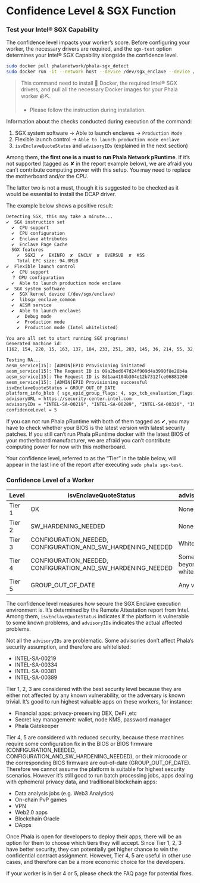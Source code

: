 # Confidence Level & SGX Function

### Test your Intel® SGX Capability

The confidence level impacts your worker’s score. Before configuring your worker, the necessary drivers are required, and the `sgx-test` option determines your Intel® SGX Capability alongside the confidence level.

```bash
sudo docker pull phalanetwork/phala-sgx_detect
sudo docker run -it --network host --device /dev/sgx_enclave --device /dev/sgx_provision  --device /dev/sgx_enclave:/dev/sgx/enclave --device /dev/sgx_provision:/dev/sgx/provision  phalanetwork/phala-sgx_detect
```

> This command need to install 🐳 Docker, the required Intel® SGX drivers, and pull all the necessary Docker images for your Phala worker 🪨⛏️.
>
> * Please follow the instruction during installation.

Information about the checks conducted during execution of the command:

1. SGX system software → Able to launch enclaves → `Production Mode`
2. Flexible launch control → `Able to launch production mode enclave`
3. `isvEnclaveQuoteStatus` and `advisoryIDs` (explained in the next section)

Among them, **the first one is a must to run Phala Network pRuntime**. If it’s not supported (tagged as ✘ in the report example below), we are afraid you can’t contribute computing power with this setup. You may need to replace the motherboard and/or the CPU.

The latter two is not a must, though it is suggested to be checked as it would be essential to install the DCAP driver.

The example below shows a positive result:

```txt
Detecting SGX, this may take a minute...
✔  SGX instruction set
  ✔  CPU support
  ✔  CPU configuration
  ✔  Enclave attributes
  ✔  Enclave Page Cache
  SGX features
    ✔  SGX2  ✔  EXINFO  ✘  ENCLV  ✘  OVERSUB  ✘  KSS
    Total EPC size: 94.0MiB
✔  Flexible launch control
  ✔  CPU support
  ？ CPU configuration
  ✔  Able to launch production mode enclave
✔  SGX system software
  ✔  SGX kernel device (/dev/sgx/enclave)
  ✔  libsgx_enclave_common
  ✔  AESM service
  ✔  Able to launch enclaves
    ✔  Debug mode
    ✔  Production mode
    ✔  Production mode (Intel whitelisted)

You are all set to start running SGX programs!
Generated machine id:
[162, 154, 220, 15, 163, 137, 184, 233, 251, 203, 145, 36, 214, 55, 32, 54]

Testing RA...
aesm_service[15]: [ADMIN]EPID Provisioning initiated
aesm_service[15]: The Request ID is 09a2bed647d24f909d4a3990f8e28b4a
aesm_service[15]: The Request ID is 8d1aa4104b304e12b7312fce06881260
aesm_service[15]: [ADMIN]EPID Provisioning successful
isvEnclaveQuoteStatus = GROUP_OUT_OF_DATE
platform_info_blob { sgx_epid_group_flags: 4, sgx_tcb_evaluation_flags: 2304, pse_evaluation_flags: 0, latest_equivalent_tcb_psvn: [15, 15, 2, 4, 1, 128, 6, 0, 0, 0, 0, 0, 0, 0, 0, 0, 11, 0], latest_pse_isvsvn: [0, 11], latest_psda_svn: [0, 0, 0, 2], xeid: 0, gid: 2919956480, signature: sgx_ec256_signature_t { gx: [99, 239, 225, 171, 96, 219, 216, 210, 246, 211, 20, 101, 254, 193, 246, 66, 170, 40, 255, 197, 80, 203, 17, 34, 164, 2, 127, 95, 41, 79, 233, 58], gy: [141, 126, 227, 92, 128, 3, 10, 32, 239, 92, 240, 58, 94, 167, 203, 150, 166, 168, 180, 191, 126, 196, 107, 132, 19, 84, 217, 14, 124, 14, 245, 179] } }
advisoryURL = https://security-center.intel.com
advisoryIDs = "INTEL-SA-00219", "INTEL-SA-00289", "INTEL-SA-00320", "INTEL-SA-00329"
confidenceLevel = 5
```

If you can not run Phala pRuntime with both of them tagged as ✔, you may have to check whether your BIOS is the latest version with latest security patches. If you still can’t run Phala pRuntime docker with the latest BIOS of your motherboard manufacturer, we are afraid you can’t contribute computing power for now with this motherboard.

Your confidence level, referred to as the “Tier” in the table below, will appear in the last line of the report after executing `sudo phala sgx-test`.

### Confidence Level of a Worker

| Level  | isvEnclaveQuoteStatus                                            | advisoryIDs               |
| ------ | ---------------------------------------------------------------- | ------------------------- |
| Tier 1 | OK                                                               | None                      |
| Tier 2 | SW\_HARDENING\_NEEDED                                            | None                      |
| Tier 3 | CONFIGURATION\_NEEDED, CONFIGURATION\_AND\_SW\_HARDENING\_NEEDED | Whitelisted\*             |
| Tier 4 | CONFIGURATION\_NEEDED, CONFIGURATION\_AND\_SW\_HARDENING\_NEEDED | Some beyond the whitelist |
| Tier 5 | GROUP\_OUT\_OF\_DATE                                             | Any value                 |

The confidence level measures how secure the SGX Enclave execution environment is. It’s determined by the Remote Attestation report from Intel. Among them, `isvEnclaveQuoteStatus` indicates if the platform is vulnerable to some known problems, and `advisoryIDs` indicates the actual affected problems.

Not all the `advisoryIDs` are problematic. Some advisories don’t affect Phala’s security assumption, and therefore are whitelisted:

* INTEL-SA-00219
* INTEL-SA-00334
* INTEL-SA-00381
* INTEL-SA-00389

Tier 1, 2, 3 are considered with the best security level because they are either not affected by any known vulnerability, or the adversary is known trivial. It’s good to run highest valuable apps on these workers, for instance:

* Financial apps: privacy-preserving DEX, DeFi ,etc
* Secret key management: wallet, node KMS, password manager
* Phala Gatekeeper

Tier 4, 5 are considered with reduced security, because these machines require some configuration fix in the BIOS or BIOS firmware (CONFIGURATION\_NEEDED, CONFIGURATION\_AND\_SW\_HARDENING\_NEEDED), or their microcode or the corresponding BIOS firmware are out-of-date (GROUP\_OUT\_OF\_DATE). Therefore we cannot assume the platform is suitable for highest security scenarios. However it’s still good to run batch processing jobs, apps dealing with ephemeral privacy data, and traditional blockchain apps:

* Data analysis jobs (e.g. Web3 Analytics)
* On-chain PvP games
* VPN
* Web2.0 apps
* Blockchain Oracle
* DApps

Once Phala is open for developers to deploy their apps, there will be an option for them to choose which tiers they will accept. Since Tier 1, 2, 3 have better security, they can potentially get higher chance to win the confidential contract assignment. However, Tier 4, 5 are useful in other use cases, and therefore can be a more economic choice for the developers.

If your worker is in tier 4 or 5, please check the FAQ page for potential fixes.
